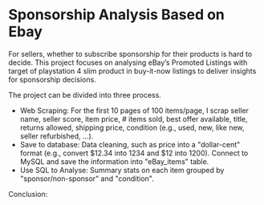 # Sponsorship Analysis Based on Ebay

For sellers, whether to subscribe sponsorship for their products is hard to decide. This project focuses on analysing eBay’s Promoted Listings with target of playstation 4 slim product in buy-it-now listings to deliver insights for sponsorship decisions.

The project can be divided into three process.
- Web Scraping: For the first 10 pages of 100 items/page, I scrap seller name, seller score, item price, # items sold, best offer available, title, returns allowed, shipping price, condition (e.g., used, new, like new, seller refurbished, ...).
- Save to database: Data cleaning, such as price into a "dollar-cent" format (e.g., convert $12.34 into 1234 and $12 into 1200). Connect to MySQL and save the information into "eBay_items" table.
- Use SQL to Analyse: Summary stats on each item grouped by "sponsor/non-sponsor" and "condition".

Conclusion:
